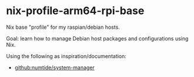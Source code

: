 # nix-profile-arm64-rpi-base

Nix base "profile" for my raspian/debian hosts.

Goal: learn how to manage Debian host packages and configurations using Nix.

Using the following as inspiration/documentation:

- [github:numtide/system-manager](https://github.com/numtide/system-manager)
